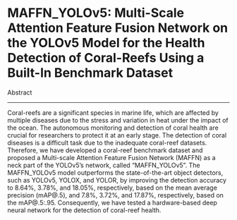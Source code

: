 # MAFFN_YOLOv5: Multi-Scale Attention Feature Fusion Network on the YOLOv5 Model for the Health Detection of Coral-Reefs Using a Built-In Benchmark Dataset
Abstract
********
Coral-reefs are a significant species in marine life, which are affected by multiple diseases due to the stress and variation in heat under the impact of the ocean. The autonomous monitoring and detection of coral health are crucial for researchers to protect it at an early stage. The detection of coral diseases is a difficult task due to the inadequate coral-reef datasets. Therefore, we have developed a coral-reef benchmark dataset and proposed a Multi-scale Attention Feature Fusion Network (MAFFN) as a neck part of the YOLOv5’s network, called “MAFFN_YOLOv5”. The MAFFN_YOLOv5 model outperforms the state-of-the-art object detectors, such as YOLOv5, YOLOX, and YOLOR, by improving the detection accuracy to 8.64%, 3.78%, and 18.05%, respectively, based on the mean average precision (mAP@.5), and 7.8%, 3.72%, and 17.87%, respectively, based on the mAP@.5:.95. Consequently, we have tested a hardware-based deep neural network for the detection of coral-reef health.
